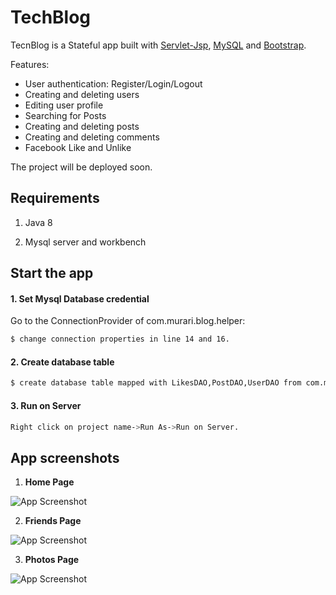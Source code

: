 # TechBlog

TecnBlog is a Stateful app built with [Servlet-Jsp](https://docs.oracle.com/javaee/7/tutorial/servlets.htm), [MySQL](https://www.mysql.com/) and [Bootstrap](https://getbootstrap.com/docs/4.1/getting-started/introduction/).

Features:
- User authentication: Register/Login/Logout
- Creating and deleting users
- Editing user profile
- Searching for Posts
- Creating and deleting posts
- Creating and deleting comments
- Facebook Like and Unlike


The project will be deployed soon.



## Requirements

1. Java 8

2. Mysql server and workbench

## Start the app



#### 1. Set Mysql Database credential

Go to the ConnectionProvider of com.murari.blog.helper:

```bash
$ change connection properties in line 14 and 16.
```
#### 2. Create database table 

```bash
$ create database table mapped with LikesDAO,PostDAO,UserDAO from com.murari.blog.dao
```
#### 3. Run on Server 
```bash
Right click on project name->Run As->Run on Server.
```




## App screenshots

1. **Home Page**

 ![App Screenshot](readme-images/kl-social-network-home-gregor.PNG)

2. **Friends Page**

 ![App Screenshot](readme-images/kl-social-network-friends-gregor.PNG)

3. **Photos Page**

 ![App Screenshot](readme-images/kl-social-network-photos-gregor.PNG)

